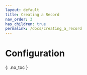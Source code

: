 ```yaml
---
layout: default
title: Creating a Record
nav_order: 3
has_children: true 
permalink: /docs/creating_a_record
---
```


# Configuration
{: .no_toc }
